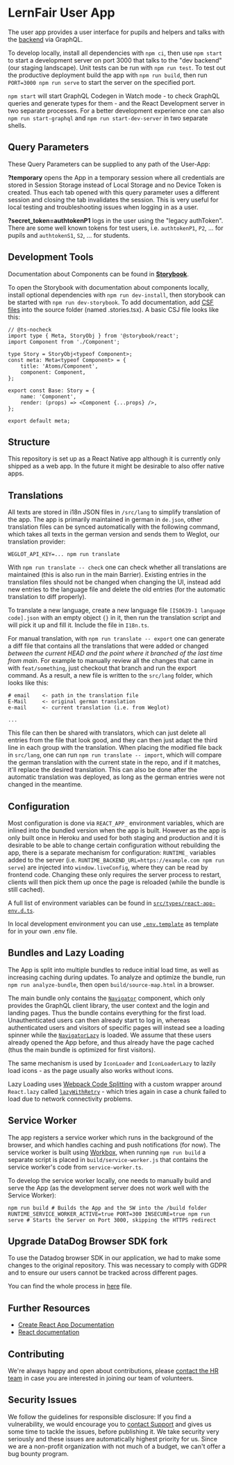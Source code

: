 # LernFair User App 

The user app provides a user interface for pupils and helpers and talks with the [backend](https://github.com/corona-school/backend) via GraphQL.

To develop locally, install all dependencies with `npm ci`, then use `npm start` to start a development server on port 3000 that talks to the "dev backend" (our staging landscape). Unit tests can be run with `npm run test`. To test out the productive deployment build the app with `npm run build`, then run `PORT=3000 npm run serve` to start the server on the specified port.

`npm start` will start GraphQL Codegen in Watch mode - to check GraphQL queries and generate types for them - and the React Development server in two separate processes. For a better development experience one can also `npm run start-graphql` and `npm run start-dev-server` in two separate shells.

## Query Parameters

These Query Parameters can be supplied to any path of the User-App:

**?temporary** opens the App in a temporary session where all credentials are stored in Session Storage instead of Local Storage and no Device Token is created.
Thus each tab opened with this query parameter uses a different session and closing the tab invalidates the session. This is very useful for local testing and troubleshooting issues when logging in as a user.

**?secret_token=authtokenP1** logs in the user using the "legacy authToken". There are some well known tokens for test users, i.e. `authtokenP1`, `P2`, ... for pupils and `authtokenS1`, `S2`, ... for students.

## Development Tools

Documentation about Components can be found in **[Storybook](https://corona-school.github.io/user-app/)**.

To open the Storybook with documentation about components locally, install optional dependencies with `npm run dev-install`,
then storybook can be started with `npm run dev-storybook`. To add documentation, add [CSF files](https://storybook.js.org/docs/api/csf) into the source folder (named .stories.tsx).
A basic CSJ file looks like this:

```tsx
// @ts-nocheck
import type { Meta, StoryObj } from '@storybook/react';
import Component from './Component';

type Story = StoryObj<typeof Component>;
const meta: Meta<typeof Component> = {
    title: 'Atoms/Component',
    component: Component,
};

export const Base: Story = {
    name: 'Component',
    render: (props) => <Component {...props} />,
};

export default meta;
```

## Structure

This repository is set up as a React Native app although it is currently only shipped as a web app.
In the future it might be desirable to also offer native apps.

## Translations

All texts are stored in i18n JSON files in `/src/lang` to simplify translation of the app. The app is primarily maintained in german in `de.json`, other translation files can be synced automatically with the following command, which takes all texts in the german version and sends them to Weglot, our translation provider:

```
WEGLOT_API_KEY=... npm run translate
```

With `npm run translate -- check` one can check whether all translations are maintained (this is also run in the main Barrier). Existing entries in the translation files should not be changed when changing the UI, instead add new entries to the language file and delete the old entries (for the automatic translation to diff properly).

To translate a new language, create a new language file `[ISO639-1 language code].json` with an empty object `{}` in it, then run the translation script and will pick it up and fill it. Include the file in `I18n.ts`.

For manual translation, with `npm run translate -- export` one can generate a diff file that contains all the translations that were added or changed _between the current HEAD and the point where it branched of the last time from main_. For example to manually review all the changes that came in with `feat/something`, just checkout that branch and run the export command.
As a result, a new file is written to the `src/lang` folder, which looks like this:

```
# email    <- path in the translation file
E-Mail     <- original german translation
e-mail     <- current translation (i.e. from Weglot)

...
```

This file can then be shared with translators, which can just delete all entries from the file that look good, and they can then just adapt the third line in each group with the translation. When placing the modified file back in `src/lang`, one can run `npm run translate -- import`, which will compare the german translation with the current state in the repo, and if it matches, it'll replace the desired translation. This can also be done after the automatic translation was deployed, as long as the german entries were not changed in the meantime.

## Configuration

Most configuration is done via `REACT_APP_` environment variables, which are inlined into the bundled version when the app is built. However as the app is only built once in Heroku and used for both staging and production and it is desirable to be able to change certain configuration without rebuilding the app, there is a separate mechanism for configuration: `RUNTIME_` variables added to the server (i.e. `RUNTIME_BACKEND_URL=https://example.com npm run serve`) are injected into `window.liveConfig`, where they can be read by frontend code. Changing these only requires the server process to restart, clients will then pick them up once the page is reloaded (while the bundle is still cached).

A full list of environment variables can be found in [`src/types/react-app-env.d.ts`](src/types/react-app-env.d.ts).

In local development environment you can use [`.env.template`](.env.template) as template for in your own .env file.

## Bundles and Lazy Loading

The App is split into multiple bundles to reduce initial load time, as well as increasing caching during updates. To analyze and optimize the bundle, run `npm run analyze-bundle`, then open `build/source-map.html` in a browser.

The main bundle only contains the [`Navigator`](./src/routing/Navigator.tsx) component,
which only provides the GraphQL client library, the user context and the login and landing pages. Thus the bundle contains everything for the first load. Unauthenticated users can then already start to log in, whereas authenticated users and visitors of specific pages will instead see a loading spinner while the [`NavigatorLazy`](./src/routing/NavigatorLazy.tsx) is loaded. We assume that these users already opened the App before, and thus already have the page cached (thus the main bundle is optimized for first visitors).

The same mechanism is used by `IconLoader` and `IconLoaderLazy` to lazily load icons - as the page usually also works without icons.

Lazy Loading uses [Webpack Code Splitting](https://webpack.js.org/guides/code-splitting/) with a custom wrapper around `React.lazy` called [`lazyWithRetry`](./src/lazy.ts) - which tries again in case a chunk failed to load due to network connectivity problems.

## Service Worker

The app registers a service worker which runs in the background of the browser, and which handles caching and push notifications (for now). The service worker is built using [Workbox](https://developer.chrome.com/docs/workbox/what-is-workbox), when running `npm run build` a separate script is placed in `build/service-worker.js` that contains the service worker's code from `service-worker.ts`.

To develop the service worker locally, one needs to manually build and serve the App (as the development server does not work well with the Service Worker):

```
npm run build # Builds the App and the SW into the /build folder
RUNTIME_SERVICE_WORKER_ACTIVE=true PORT=300 INSECURE=true npm run serve # Starts the Server on Port 3000, skipping the HTTPS redirect
```

## Upgrade DataDog Browser SDK fork

To use the Datadog browser SDK in our application, we had to make some changes to the original repository.
This was necessary to comply with GDPR and to ensure our users cannot be tracked across different pages.

You can find the whole process in [here](./docs/upgrade-dd-browser-sdk-fork.md) file.

## Further Resources

-   [Create React App Documentation](https://github.com/facebook/create-react-app)
-   [React documentation](https://reactjs.org/)

## Contributing

We're always happy and open about contributions, please [contact the HR team](mailto:team@lern-fair.de) in case you are interested in joining our team of volunteers.

## Security Issues

We follow the guidelines for responsible disclosure: If you find a vulnerability, we would encourage you to [contact Support](mailto:support@lern-fair.de) and gives us some time to tackle the issues, before publishing it. We take security very seriously and these issues are automatically highest priority for us. Since we are a non-profit organization with not much of a budget, we can't offer a bug bounty program.
